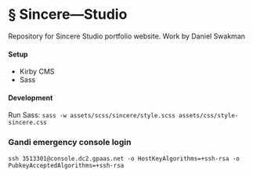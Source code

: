 # § Sincere—Studio

Repository for Sincere Studio portfolio website. Work by Daniel Swakman

#### Setup
- Kirby CMS
- Sass

#### Development
Run Sass:
`sass -w assets/scss/sincere/style.scss assets/css/style-sincere.css`

### Gandi emergency console login
`ssh 3513301@console.dc2.gpaas.net -o HostKeyAlgorithms=+ssh-rsa -o PubkeyAcceptedAlgorithms=+ssh-rsa`